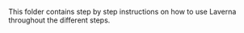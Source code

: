 This folder contains step by step instructions on how to use Laverna throughout the different steps.
